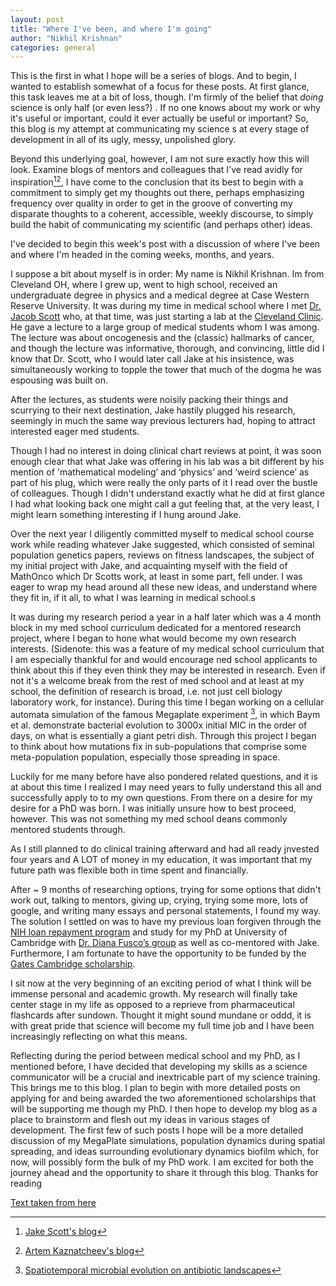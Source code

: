```yaml
---
layout: post
title: "Where I've been, and where I'm going"
author: "Nikhil Krishnan"
categories: general
---
```


This is the first in what I hope will be a series of blogs. And to begin, I wanted to establish somewhat of a focus for these posts. At first glance, this task leaves me at a bit of loss, though. I'm firmly of the belief that <i>doing</i> science is only half (or even less?) . If no one knows about my work or why it's useful or important, could it ever actually be useful or important? So, this blog is my attempt at communicating my science s at every stage of development in all of its ugly, messy, unpolished glory. 

Beyond this underlying goal, however, I am not sure exactly how this will look. Examine blogs of mentors and colleagues that I've read avidly for inspiration[^1][^2], I have come to the conclusion that its best to begin with a commitment to simply get my thoughts out there, perhaps emphasizing frequency over quality in order to get in the groove of converting my disparate thoughts to a coherent, accessible, weekly discourse, to simply build the habit of communicating my scientific (and perhaps other) ideas.

I've decided to begin this week's post with a discussion of where I've been and where I'm headed in the coming weeks, months, and years.


I suppose a bit about myself is in order: My name is Nikhil Krishnan. Im from Cleveland OH, where I grew up, went to high school, received an undergraduate degree in physics and a medical degree at Case Western Reserve University. It was during my time in medical school where I met [Dr. Jacob Scott](https://twitter.com/CancerConnector) who, at that time, was just starting a lab at the [Cleveland Clinic](https://twitter.com/CancerConnector). He gave a lecture to a large group of medical students whom I was among. The lecture was about oncogenesis and the (classic) hallmarks of cancer, and though the lecture was informative, thorough, and convincing, little did I know that Dr. Scott, who I would later call Jake at his insistence, was simultaneously working to topple the tower that much of the dogma he was espousing was built on.

After the lectures, as students were noisily packing their things and scurrying to their next destination, Jake hastily plugged his research, seemingly in much the same way previous lecturers had, hoping to attract interested eager med students. 

Though I had no interest in doing clinical chart reviews at point, it was soon enough clear that what Jake was offering in his lab was a bit different by his mention of 'mathematical modeling’ and ‘physics’ and ‘weird science’ as part of his plug, which were really the only parts of it I read over the bustle of colleagues. Though I didn't understand exactly what he did at first glance I had what looking back one might call a gut feeling that, at the very least, I might learn something interesting if I hung around Jake.

Over the next year I diligently committed myself to medical school course work while reading whatever Jake suggested, which consisted of seminal population genetics papers, reviews on fitness landscapes, the subject of my initial project with Jake, and acquainting myself with the field of MathOnco which Dr Scotts work, at least in some part, fell under. I was eager to wrap my head around all these new ideas, and understand where they fit in, if it all, to what I was learning in medical school.s

It was during my research period a year in a half later which was a 4 month block in my med school curriculum dedicated for a mentored research project, where I began to hone what would become my own research interests. (Sidenote: this was a feature of my medical school curriculum that I am especially thankful for and would encourage ned school applicants to think about this if they even think they may be interested in research. Even if not it's a welcome break from the rest of med school and at least at my school, the definition of research is broad, i.e. not just cell biology laboratory work, for instance). During this time I began working on a cellular automata simulation of the famous Megaplate experiment [^3], in which Baym et al. demonstrate bacterial evolution to 3000x initial MIC in the order of days, on what is essentially a giant petri dish. Through this project I began to think about how mutations fix in sub-populations that comprise some meta-population population, especially those spreading in space. 

Luckily for me many before have also pondered related questions, and it is at about this time I realized I may need years to fully understand this all and successfully apply to to my own questions. From there on a desire for my desire for a PhD was born. I was initially unsure how to best proceed, however. This was not something my med school deans commonly mentored students through.

As I still planned to do clinical training afterward and had all ready jnvested four years and A LOT of money in my education, it was important that my future path was flexible both in time spent and financially. 

After ~ 9 months of researching options, trying for some options that didn't work out, talking to mentors, giving up, crying, trying some more, lots of google, and writing many essays and personal statements, I found my way. The solution I settled on was to have my previous loan forgiven through the [NIH loan repayment program](https://www.lrp.nih.gov/) and study for my PhD at University of Cambridge with [Dr. Diana Fusco’s group](https://dianafusco.wixsite.com/fuscolab) as well as co-mentored with Jake. Furthermore, I am fortunate to have the opportunity to be funded by the [Gates Cambridge scholarship](https://www.gatescambridge.org/).

I sit now at the very beginning of an exciting period of what I think will be immense personal and academic growth. My research will finally  take center stage in my life as opposed to a reprieve from pharmaceutical flashcards after sundown. Thought it might sound mundane or oddd, it is with great pride that science will become my full time job and I have been increasingly reflecting on what this means.

Reflecting during the period between medical school and my PhD, as I mentioned before, I have decided that developing my skills as a science communicator will be a crucial and inextricable part of my science training. This brings me to this blog. I plan to begin with more detailed posts on applying for and being awarded the two aforementioned scholarships that will be supporting me though my PhD. I then hope to develop my blog as a place to brainstorm and flesh out my ideas in various stages of development. The first few of such posts I hope will be a more detailed discussion of my MegaPlate simulations, population dynamics during spatial spreading, and ideas surrounding evolutionary dynamics biofilm which, for now, will possibly form the bulk of my PhD work. I am excited for both the journey ahead and the opportunity to share it through this blog. Thanks for reading



[Text taken from here](http://sherlock-holm.es/stories/html/card.html)

[^1]: [Jake Scott's blog](http://cancerconnector.blogspot.com/)
[^2]: [Artem Kaznatcheev's blog](https://egtheory.wordpress.com/author/kaznatcheev/)
[^3]: [Spatiotemporal microbial evolution on antibiotic landscapes](https://science.sciencemag.org/content/353/6304/1147)

